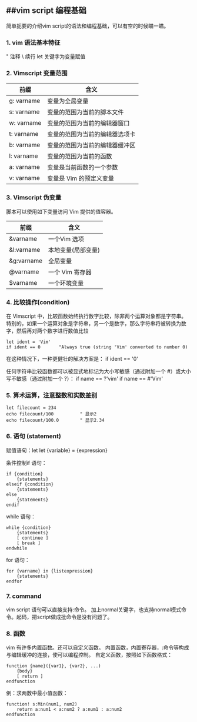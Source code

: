##vim script 编程基础
---

简单扼要的介绍vim script的语法和编程基础，可以有空的时候瞄一瞄。

### 1. vim  语法基本特征

"	注释
\	续行
let	关键字为变量赋值

### 2. Vimscript 变量范围

前缀	   |  含义
-----------|---------
g: varname |  变量为全局变量
s: varname |  变量的范围为当前的脚本文件
w: varname |  变量的范围为当前的编辑器窗口
t: varname |  变量的范围为当前的编辑器选项卡
b: varname |  变量的范围为当前的编辑器缓冲区
l: varname |  变量的范围为当前的函数
a: varname |  变量是当前函数的一个参数
v: varname |  变量是 Vim 的预定义变量

### 3. Vimscript 伪变量

脚本可以使用如下变量访问 Vim 提供的值容器。

前缀		|	含义
------------|-----
&varname	|	一个Vim 选项
&l:varname	|	本地变量(局部变量)
&g:varname	|	全局变量
@varname	|	一个 Vim 寄存器
$varname	|	一个环境变量

### 4. 比较操作(condition) 
在 Vimscript 中，比较函数始终执行数字比较，除非两个运算对象都是字符串。
特别的，如果一个运算对象是字符串，另一个是数字，那么字符串将被转换为数字，然后再对两个数字进行数值比较

```
let ident = 'Vim'
if ident == 0		"Always true (string 'Vim' converted to number 0)
```

在这种情况下，一种更健壮的解决方案是：
	if ident == '0'

任何字符串比较函数都可以被显式地标记为大小写敏感（通过附加一个 #）或大小写不敏感（通过附加一个 ?）：
	if name == ?'vim'
	if name == #'Vim'

### 5. 算术运算，注意整数和实数差别

	let filecount = 234
	echo filecount/100			" 显示2
	echo filecount/100.0		" 显示2.34

### 6. 语句 (statement)

赋值语句：let
	let {variable} = {expression}

条件控制if 语句：

```
if {condition}
    {statements}
elseif {condition}
    {statements}
else
    {statements}
endif
```

while 语句：
```
while {condition}
    {statements}
    [ continue ]
    [ break ]
endwhile
```

for 语句：
```
for {varname} in {listexpression}
    {statements}
endfor
```

### 7. command
vim script 语句可以直接支持:命令。
加上normal关键字，也支持normal模式命令。起码，把script做成批命令是没有问题了。

### 8. 函数
vim 有许多内置函数。还可以自定义函数。
内置函数，内置寄存器，:命令等构成与编辑缓冲的连接，使可以编程控制。
自定义函数，按照如下函数格式：
```
function {name}({var1}, {var2}, ...)
    {body}
    [ return ]
endfunction
```

例：求两数中最小值函数：
```
function! s:Min(num1, num2)
    return a:num1 < a:num2 ? a:num1 : a:num2
endfunction
```

